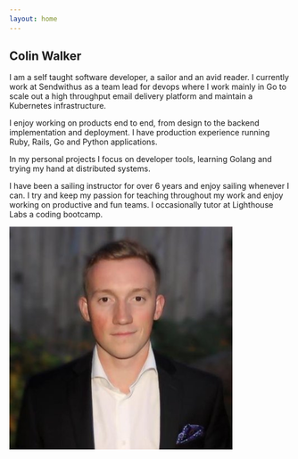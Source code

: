 ```yaml
---
layout: home
---
```


## Colin Walker

I am a self taught software developer, a sailor and an avid reader. I currently work at Sendwithus as a team lead for devops where I work mainly in Go to scale out a high throughput email delivery platform and maintain a Kubernetes infrastructure.

I enjoy working on products end to end, from design to the backend implementation and deployment. I have production experience running Ruby, Rails, Go and Python applications.

In my personal projects I focus on developer tools, learning Golang and trying my hand at distributed systems.

I have been a sailing instructor for over 6 years and enjoy sailing whenever I can. I try and keep my passion for teaching throughout my work and enjoy working on productive and fun teams. I occasionally tutor at Lighthouse Labs a coding bootcamp.

![me](/assets/images/me.jpg)
